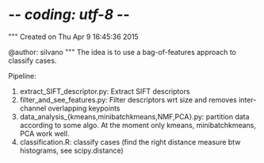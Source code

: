 # -*- coding: utf-8 -*-
"""
Created on Thu Apr  9 16:45:36 2015

@author: silvano
"""
The idea is to use a bag-of-features approach to classify cases. 

Pipeline:
1) extract_SIFT_descriptor.py: Extract SIFT descriptors 
2) filter_and_see_features.py: Filter descriptors wrt size and removes inter-channel 
    overlapping keypoints
3) data_analysis_{kmeans,minibatchkmeans,NMF,PCA}.py: partition data according to some algo. 
    At the moment only kmeans, minibatchkmeans, PCA work well.
4) classification.R: classify cases (find the right distance measure btw histograms, see scipy.distance)  